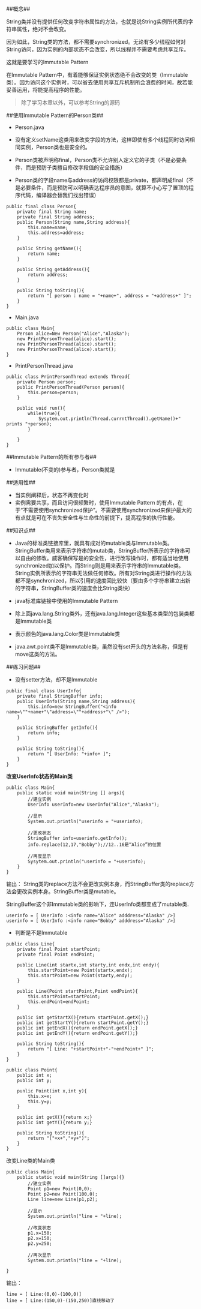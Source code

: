 ##概念##

String类并没有提供任何改变字符串属性的方法，也就是说String实例所代表的字符串属性，绝对不会改变。

因为如此，String类的方法，都不需要synchronized。无论有多少线程如何对String访问，因为实例的内部状态不会改变，所以线程并不需要考虑共享互斥。

这就是要学习的Immutable Pattern

在Immutable Pattern中，有着能够保证实例状态绝不会改变的类（Immutable类）。因为访问这个实例时，可以省去使用共享互斥机制所会浪费的时间，故若能妥善运用，将能提高程序的性能。

> 除了学习本章以外，可以参考String的源码

##使用Immutable Pattern的Person类##

- Person.java

 - 没有定义setName这类用来改变字段的方法，这样即使有多个线程同时访问相同实例，Person类也是安全的。
 - Person类被声明称final，Person类不允许别人定义它的子类（不是必要条件，而是预防子类擅自修改字段值的安全措施）
 - Person类的字段name与address的访问权限都是private，都声明成final（不是必要条件，而是预防可以明确表达程序员的意图，就算不小心写了置顶的程序代码，编译器会替我们找出错误）

```
public final class Person{
	private final String name;
	private final String address;
	public Person(String name,String address){
		this.name=name;
		this.address=address;
	}

	public String getName(){
		return name;
	}

	public String getAddress(){
		return address;
	}

	public String toString(){
		return "[ person : name = "+name+", address = "+address+" ]";
	}
}
```

- Main.java
```
public class Main{
	Person alice=New Person("Alice","Alaska");
	new PrintPersonThread(alice).start();
	new PrintPersonThread(alice).start();
	new PrintPersonThread(alice).start();
}
```

- PrintPersonThread.java

```
public class PrintPersonThread extends Thread{
	private Person person;
	public PrintPersonThread(Person person){
		this.person=person;
	}

	public void run(){
		while(true){
			Sysytem.out.println(Thread.currntThread().getName()+" prints "+person);
		}
		
	}
}
```

##Immutable Pattern的所有参与者##

- Immutable(不变的)参与者，Person类就是

##适用性##

- 当实例阐释后，状态不再变化时
- 实例需要共享，而且访问很频繁时，使用Immutable Pattern 的有点，在于“不需要使用synchronized保护”。不需要使用synchronized来保护最大的有点就是可在不丧失安全性与生命性的前提下，提高程序的执行性能。



##知识点##
- Java的标准类链接库里，就具有成对的mutable类与Immutable类。StringBuffer类用来表示字符串的mutab类，StringBuffer所表示的字符串可以自由的修改。威客确保写是的安全性，进行改写操作时，都有适当地使用synchronized加以保护。而String则是用来表示字符串的Immutable类。String实例所表示的字符串无法做任何修改。所有对String类进行操作的方法都不是synchronized，所以引用的速度回比较快（要由多个字符串建立出新的字符串，StringBuffer类的速度会比String类快）
- java标准库链接中使用的Immutable Pattern

 - 除上面java.lang.String类外，还有java.lang.Integer这些基本类型的包装类都是Immutable类

 - 表示颜色的java.lang.Color类是Immutable类
 - java.awt.point类不是Immutable类，虽然没有set开头的方法名称，但是有move这类的方法。


##练习问题##

- 没有setter方法，却不是Immutable

```
public final class UserInfo{
	private final StringBuffer info;
	public UserInfo(String name,String address){
		this.info=new StringBuffer("<info name=\""+name+"\"address=\""+address+"\" />");
	}

	public StringBuffer getInfo(){
		return info;
	}

	public String toString(){
		return "[ UserInfo: "+info+ ]";
	}
}
```

**改变UserInfo状态的Main类**
```
public class Main{
	public static void main(String [] args){
		//建立实例
		UserInfo userInfo=new UserInfo("Alice","Alaska");

		//显示
		System.out.println("userinfo = "+userinfo);

		//更改状态
		StringBuffer info=userinfo.getInfo();
		info.replace(12,17,"Bobby");//12..16是“Alice”的位置

		//再度显示
		Sysytem.out.println("userinfo = "+userinfo);
	}
}
```
输出：
String类的replace方法不会更改实例本身，而StringBuffer类的replace方法会更改实例本身。StringBuffer类是mutable。


StringBuffer这个非Immutable类的影响下，连UserInfo类都变成了mutable类.

```
userinfo = [ UserInfo :<info name="Alice" adddress="Alaska" />]
userinfo = [ UserInfo :<info name="Bobby" adddress="Alaska" />]
```
- 判断是不是Immutable

```
public class Line{
	private final Point startPoint;
	private final Point endPoint;

	public Line(int startx,int starty,int endx,int endy){
		this.startPoint=new Point(startx,endx);
		this.startPoint=new Point(starty,endy);
	}

	public Line(Point startPoint,Point endPoint){
		this.startPoint=startPoint;
		this.endPoint=endPoint;
	}

	public int getStartX(){return startPoint.getX();}
	public int getStartY(){return startPoint.getY();}
	public int getEndX(){return endPoint.getX();}
	public int getEndY(){return endPoint.getY();}

	public String toString(){
		return "[ Line: "+startPoint+"-"+endPoint+" ]";
	}
}
```

```
public class Point{
	public int x;
	public int y;

	punlic Point(int x,int y){
		this.x=x;
		this.y=y;
	}

	public int getX(){return x;}
	public int getY(){return y;}

	public String toString(){
		return "("+x+","+y+")";
	}
}

```
改变Line类的Main类
```
public class Main{
	public static void main(String []args){}
		//建立实例
		Point p1=new Point(0,0);
		Point p2=new Point(100,0);
		Line line=new Line(p1,p2);

		//显示
		System.out.println("line = "+line);

		//改变状态
		p1.x=150;
		p2.x=150;
		p2.y=250;

		//再次显示
		System.out.println("line = "+line);
		
}
```

输出：
```
line = [ Line:(0,0)-(100,0)]
line = [ Line:(150,0)-(150,250)]直线移动了
```


